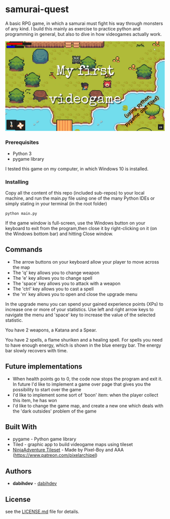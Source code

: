 # samurai-quest

A basic RPG game, in which a samurai must fight his way through monsters of any kind. I build this mainly as exercise to practice python and programming in general, but also to dive in how videogames actually work.

[![IMAGE ALT TEXT HERE](./cover.jpg)](https://youtu.be/x_eecRzZjSc)


### Prerequisites

- Python 3
- pygame library

I tested this game on my computer, in which Windows 10 is installed.


### Installing

Copy all the content of this repo (included sub-repos) to your local machine, and run the main.py file using one of the many Python IDEs or simply stating in your terminal (in the root folder)

```
python main.py
```

If the game window is full-screen, use the Windows button on your keyboard to exit from the program,then close it by right-clicking on it (on the Windows bottom bar) and hitting Close window. 

## Commands

* The arrow buttons on your keyboard allow your player to move across the map
* The 'q' key allows you to change weapon
* The 'e' key allows you to change spell
* The 'space' key allows you to attack with a weapon
* The 'ctrl' key allows you to cast a spell
* the 'm' key allows you to open and close the upgrade menu

In the upgrade menu you can spend your gained experience points (XPs) to increase one or more of your statistics. Use left and right arrow keys to navigate the menu and 'space' key to increase the value of the selected statistic.

You have 2 weapons, a Katana and a Spear.

You have 2 spells, a flame shuriken and a healing spell. For spells you need to have enough energy, which is shown in the blue energy bar. The energy bar slowly recovers with time.


## Future implementations

* When health points go to 0, the code now stops the program and exit it. In future I'd like to implement a game over page that gives you the possibility to start over the game
* I'd like to implement some sort of 'boon' item: when the player collect this item, he has won
* I'd like to change the game map, and create a new one which deals with the 'dark outsides' problem of the game

## Built With

* pygame - Python game library
* Tiled - graphic app to build videogame maps using tileset
* [NinjaAdventure Tileset](https://pixel-boy.itch.io/ninja-adventure-asset-pack) - Made by Pixel-Boy and AAA (https://www.patreon.com/pixelarchipel)

## Authors

* **dabihdev** - [dabihdev](https://github.com/dabihdev)

## License

see the [LICENSE.md](LICENSE.md) file for details.
